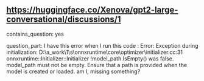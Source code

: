 ## https://huggingface.co/Xenova/gpt2-large-conversational/discussions/1

contains_question: yes

question_part: I have this error when I run this code : Error: Exception during initialization: D:\a\_work\1\s\onnxruntime\core\optimizer\initializer.cc:31 onnxruntime::Initializer::Initializer !model_path.IsEmpty() was false. model_path must not be empty. Ensure that a path is provided when the model is created or loaded. am I, missing something?